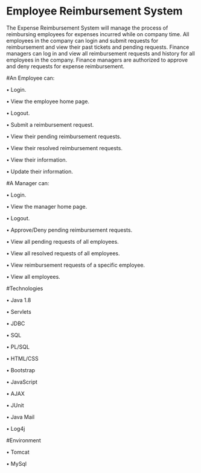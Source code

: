# Employee Reimbursement System
The Expense Reimbursement System will manage the process of reimbursing employees for expenses incurred
while on company time. All employees in the company can login and submit requests for reimbursement and
view their past tickets and pending requests. Finance managers can log in and view all reimbursement requests
and history for all employees in the company. Finance managers are authorized to approve and deny requests for
expense reimbursement.

#An Employee can:

• Login.

• View the employee home page.

• Logout.

• Submit a reimbursement request.

• View their pending reimbursement requests.

• View their resolved reimbursement requests.

• View their information.

• Update their information.


#A Manager can:

• Login.

• View the manager home page.

• Logout.

• Approve/Deny pending reimbursement requests.

• View all pending requests of all employees.

• View all resolved requests of all employees.

• View reimbursement requests of a specific employee.

• View all employees.

#Technologies

• Java 1.8

• Servlets

• JDBC

• SQL

• PL/SQL

• HTML/CSS

• Bootstrap

• JavaScript

• AJAX

• JUnit

• Java Mail

• Log4j

#Environment

• Tomcat

• MySql
